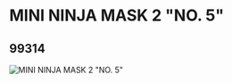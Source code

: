 # MINI NINJA MASK 2 "NO. 5"
## 99314
![MINI NINJA MASK 2 "NO. 5"](https://lc-www-live-s.legocdn.com/media/bricks/5/2/4650121.jpg)